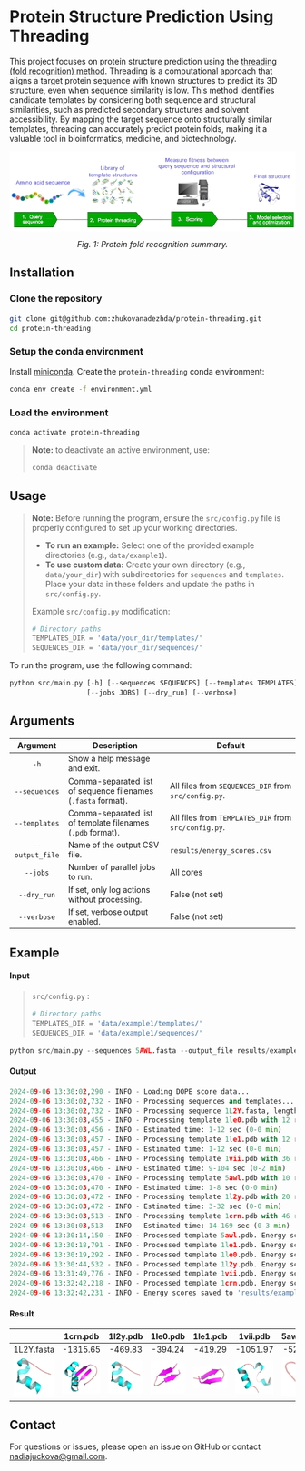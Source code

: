 # Protein Structure Prediction Using Threading

This project focuses on protein structure prediction using the [threading (fold recognition) method](https://en.wikipedia.org/wiki/Threading_(protein_sequence)). Threading is a computational approach that aligns a target protein sequence with known structures to predict its 3D structure, even when sequence similarity is low. This method identifies candidate templates by considering both sequence and structural similarities, such as predicted secondary structures and solvent accessibility. By mapping the target sequence onto structurally similar templates, threading can accurately predict protein folds, making it a valuable tool in bioinformatics, medicine, and biotechnology.

<p align="center">
  <img align="center" width="800px" 
    src="doc/assets/fold-recognition.png"
    alt="protein">
</p>
<p align="center">
  <i>
    Fig. 1: Protein fold recognition summary.
  </i>
</p>


## Installation

### Clone the repository

```bash
git clone git@github.com:zhukovanadezhda/protein-threading.git
cd protein-threading
```
### Setup the conda environment

Install [miniconda](https://docs.conda.io/en/latest/miniconda.html). Create the `protein-threading` conda environment:

```bash
conda env create -f environment.yml
```

### Load the environment

```bash
conda activate protein-threading
```

> **Note:** to deactivate an active environment, use:
> ```bash
> conda deactivate
> ```

## Usage

> **Note:** Before running the program, ensure the `src/config.py` file is properly configured to set up your working directories.  
> - **To run an example:** Select one of the provided example directories (e.g., `data/example1`).  
> - **To use custom data:** Create your own directory (e.g., `data/your_dir`) with subdirectories for `sequences` and `templates`. Place your data in these folders and update the paths in `src/config.py`.
>   
> Example `src/config.py` modification:
> ```python
> # Directory paths
> TEMPLATES_DIR = 'data/your_dir/templates/'
> SEQUENCES_DIR = 'data/your_dir/sequences/'
> ```

To run the program, use the following command:

```python
python src/main.py [-h] [--sequences SEQUENCES] [--templates TEMPLATES] [--output_file OUTPUT_FILE] \
                   [--jobs JOBS] [--dry_run] [--verbose]
```

## Arguments

| Argument                  | Description                                                   | Default           |
|:-------------------------:|---------------------------------------------------------------|-------------------|
| `-h`                      | Show a help message and exit.                                 |                   |
| `--sequences`             | Comma-separated list of sequence filenames (`.fasta` format). | All files from `SEQUENCES_DIR` from `src/config.py`. |
| `--templates`             | Comma-separated list of template filenames (`.pdb` format).   | All files from `TEMPLATES_DIR` from `src/config.py`. |
| `--output_file`           | Name of the output CSV file.                                  | `results/energy_scores.csv`|
| `--jobs`                  | Number of parallel jobs to run.                               | All cores         |
| `--dry_run`               | If set, only log actions without processing.                  | False (not set)   |
| `--verbose`               | If set, verbose output enabled.                               | False (not set)   |

## Example

#### Input

> `src/config.py` :
> ```python
> # Directory paths
> TEMPLATES_DIR = 'data/example1/templates/'
> SEQUENCES_DIR = 'data/example1/sequences/'
> ```

```python
python src/main.py --sequences 5AWL.fasta --output_file results/example1_result.csv
```

#### Output

```python
2024-09-06 13:30:02,290 - INFO - Loading DOPE score data...
2024-09-06 13:30:02,732 - INFO - Processing sequences and templates...
2024-09-06 13:30:02,732 - INFO - Processing sequence 1L2Y.fasta, length: 20
2024-09-06 13:30:03,455 - INFO - Processing template 1le0.pdb with 12 residues.
2024-09-06 13:30:03,456 - INFO - Estimated time: 1-12 sec (0-0 min)
2024-09-06 13:30:03,457 - INFO - Processing template 1le1.pdb with 12 residues.
2024-09-06 13:30:03,457 - INFO - Estimated time: 1-12 sec (0-0 min)
2024-09-06 13:30:03,466 - INFO - Processing template 1vii.pdb with 36 residues.
2024-09-06 13:30:03,466 - INFO - Estimated time: 9-104 sec (0-2 min)
2024-09-06 13:30:03,470 - INFO - Processing template 5awl.pdb with 10 residues.
2024-09-06 13:30:03,470 - INFO - Estimated time: 1-8 sec (0-0 min)
2024-09-06 13:30:03,472 - INFO - Processing template 1l2y.pdb with 20 residues.
2024-09-06 13:30:03,472 - INFO - Estimated time: 3-32 sec (0-0 min)
2024-09-06 13:30:03,513 - INFO - Processing template 1crn.pdb with 46 residues.
2024-09-06 13:30:03,513 - INFO - Estimated time: 14-169 sec (0-3 min)
2024-09-06 13:30:14,150 - INFO - Processed template 5awl.pdb. Energy score: -525.06
2024-09-06 13:30:18,791 - INFO - Processed template 1le1.pdb. Energy score: -419.29
2024-09-06 13:30:19,292 - INFO - Processed template 1le0.pdb. Energy score: -394.24
2024-09-06 13:30:44,532 - INFO - Processed template 1l2y.pdb. Energy score: -469.83
2024-09-06 13:31:49,776 - INFO - Processed template 1vii.pdb. Energy score: -1051.97
2024-09-06 13:32:42,218 - INFO - Processed template 1crn.pdb. Energy score: -1315.65
2024-09-06 13:32:42,231 - INFO - Energy scores saved to 'results/example1_energy_scores.csv'.
```

#### Result

<table>
  <thead>
    <tr>
      <th style="text-align:center;"> </th>
      <th style="text-align:center; width: 300px;">1crn.pdb</th>
      <th style="text-align:center; width: 300px;">1l2y.pdb</th>
      <th style="text-align:center; width: 300px;">1le0.pdb</th>
      <th style="text-align:center; width: 300px;">1le1.pdb</th>
      <th style="text-align:center; width: 300px;">1vii.pdb</th>
      <th style="text-align:center; width: 300px;">5awl.pdb</th>
    </tr>
  </thead>
  <tbody>
    <tr>
      <td style="text-align:center;">1L2Y.fasta</td>
      <td style="text-align:center;">-1315.65</td>
      <td style="text-align:center;">-469.83</td>
      <td style="text-align:center;">-394.24</td>
      <td style="text-align:center;">-419.29</td>
      <td style="text-align:center;">-1051.97</td>
      <td style="text-align:center;">-525.06</td>
    </tr>
    <tr>
      <td style="text-align:center;"><img src="doc/assets/1l2y.png" alt="1l2y" width="100"></td>
      <td style="text-align:center;"><img src="doc/assets/1crn.png" alt="1crn" width="300"></td>
      <td style="text-align:center;"><img src="doc/assets/1l2y.png" alt="1l2y" width="100"></td>
      <td style="text-align:center;"><img src="doc/assets/1le0.png" alt="1le0" width="100"></td>
      <td style="text-align:center;"><img src="doc/assets/1le1.png" alt="1le1" width="100"></td>
      <td style="text-align:center;"><img src="doc/assets/1vii.png" alt="1vii" width="100"></td>
      <td style="text-align:center;"><img src="doc/assets/5awl.png" alt="5awl" width="100"></td>
    </tr>
  </tbody>
</table>






## Contact

For questions or issues, please open an issue on GitHub or contact [nadiajuckova@gmail.com](mailto:nadiajuckova@gmail.com).
